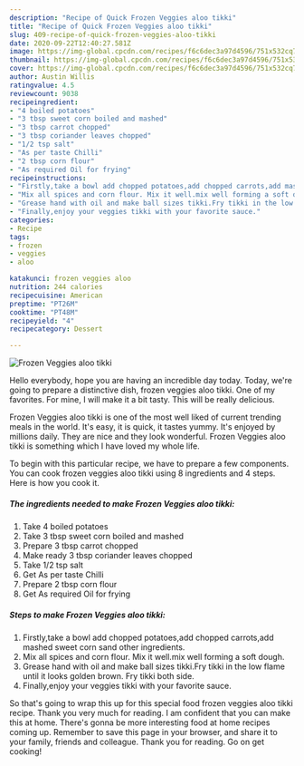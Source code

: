 ```yaml
---
description: "Recipe of Quick Frozen Veggies aloo tikki"
title: "Recipe of Quick Frozen Veggies aloo tikki"
slug: 409-recipe-of-quick-frozen-veggies-aloo-tikki
date: 2020-09-22T12:40:27.581Z
image: https://img-global.cpcdn.com/recipes/f6c6dec3a97d4596/751x532cq70/frozen-veggies-aloo-tikki-recipe-main-photo.jpg
thumbnail: https://img-global.cpcdn.com/recipes/f6c6dec3a97d4596/751x532cq70/frozen-veggies-aloo-tikki-recipe-main-photo.jpg
cover: https://img-global.cpcdn.com/recipes/f6c6dec3a97d4596/751x532cq70/frozen-veggies-aloo-tikki-recipe-main-photo.jpg
author: Austin Willis
ratingvalue: 4.5
reviewcount: 9038
recipeingredient:
- "4 boiled potatoes"
- "3 tbsp sweet corn boiled and mashed"
- "3 tbsp carrot chopped"
- "3 tbsp coriander leaves chopped"
- "1/2 tsp salt"
- "As per taste Chilli"
- "2 tbsp corn flour"
- "As required Oil for frying"
recipeinstructions:
- "Firstly,take a bowl add chopped potatoes,add chopped carrots,add mashed sweet corn sand other ingredients."
- "Mix all spices and corn flour. Mix it well.mix well forming a soft dough."
- "Grease hand with oil and make ball sizes tikki.Fry tikki in the low flame until it looks golden brown. Fry tikki both side."
- "Finally,enjoy your veggies tikki with your favorite sauce."
categories:
- Recipe
tags:
- frozen
- veggies
- aloo

katakunci: frozen veggies aloo 
nutrition: 244 calories
recipecuisine: American
preptime: "PT26M"
cooktime: "PT48M"
recipeyield: "4"
recipecategory: Dessert

---
```



![Frozen Veggies aloo tikki](https://img-global.cpcdn.com/recipes/f6c6dec3a97d4596/751x532cq70/frozen-veggies-aloo-tikki-recipe-main-photo.jpg)

Hello everybody, hope you are having an incredible day today. Today, we're going to prepare a distinctive dish, frozen veggies aloo tikki. One of my favorites. For mine, I will make it a bit tasty. This will be really delicious.

Frozen Veggies aloo tikki is one of the most well liked of current trending meals in the world. It's easy, it is quick, it tastes yummy. It's enjoyed by millions daily. They are nice and they look wonderful. Frozen Veggies aloo tikki is something which I have loved my whole life.




To begin with this particular recipe, we have to prepare a few components. You can cook frozen veggies aloo tikki using 8 ingredients and 4 steps. Here is how you cook it.

<!--inarticleads1-->

##### The ingredients needed to make Frozen Veggies aloo tikki:

1. Take 4 boiled potatoes
1. Take 3 tbsp sweet corn boiled and mashed
1. Prepare 3 tbsp carrot chopped
1. Make ready 3 tbsp coriander leaves chopped
1. Take 1/2 tsp salt
1. Get As per taste Chilli
1. Prepare 2 tbsp corn flour
1. Get As required Oil for frying




<!--inarticleads2-->

##### Steps to make Frozen Veggies aloo tikki:

1. Firstly,take a bowl add chopped potatoes,add chopped carrots,add mashed sweet corn sand other ingredients.
1. Mix all spices and corn flour. Mix it well.mix well forming a soft dough.
1. Grease hand with oil and make ball sizes tikki.Fry tikki in the low flame until it looks golden brown. Fry tikki both side.
1. Finally,enjoy your veggies tikki with your favorite sauce.




So that's going to wrap this up for this special food frozen veggies aloo tikki recipe. Thank you very much for reading. I am confident that you can make this at home. There's gonna be more interesting food at home recipes coming up. Remember to save this page in your browser, and share it to your family, friends and colleague. Thank you for reading. Go on get cooking!
